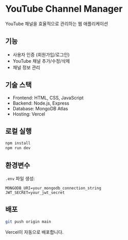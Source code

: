 # YouTube Channel Manager

YouTube 채널을 효율적으로 관리하는 웹 애플리케이션

## 기능
- 사용자 인증 (회원가입/로그인)
- YouTube 채널 추가/수정/삭제
- 채널 정보 관리

## 기술 스택
- Frontend: HTML, CSS, JavaScript
- Backend: Node.js, Express
- Database: MongoDB Atlas
- Hosting: Vercel

## 로컬 실행
```bash
npm install
npm run dev
```

## 환경변수
`.env` 파일 생성:
```
MONGODB_URI=your_mongodb_connection_string
JWT_SECRET=your_jwt_secret
```

## 배포
```bash
git push origin main
```
Vercel이 자동으로 배포합니다.